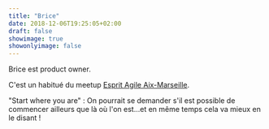 ```yaml
---
title: "Brice"
date: 2018-12-06T19:25:05+02:00
draft: false
showimage: true
showonlyimage: false
---
```

Brice est product owner.

C'est un habitué du meetup [Esprit Agile Aix-Marseille](https://www.meetup.com/fr-FR/Esprit-Agile-Aix-Marseille/).
<!--more-->

"Start where you are" : On pourrait se demander s'il est possible de commencer ailleurs que là où l'on est...et en même temps cela va mieux en le disant !
